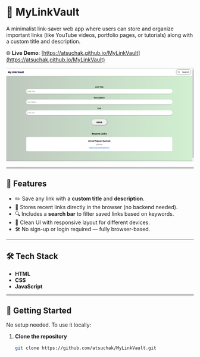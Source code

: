 # 🔗 MyLinkVault

A minimalist link-saver web app where users can store and organize important links (like YouTube videos, portfolio pages, or tutorials) along with a custom title and description.

🌐 **Live Demo**: [https://atsuchak.github.io/MyLinkVault](https://atsuchak.github.io/MyLinkVault)

![Screenshot](./images/screenshot.png)

---

## 🚀 Features

- ✏️ Save any link with a **custom title** and **description**.
- 🧠 Stores recent links directly in the browser (no backend needed).
- 🔍 Includes a **search bar** to filter saved links based on keywords.
- 🎨 Clean UI with responsive layout for different devices.
- 🛠 No sign-up or login required — fully browser-based.

---

## 🛠 Tech Stack

- **HTML**
- **CSS**
- **JavaScript**

---

## 📁 Getting Started

No setup needed. To use it locally:

1. **Clone the repository**
   ```bash
   git clone https://github.com/atsuchak/MyLinkVault.git
